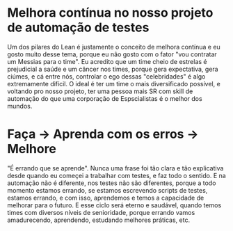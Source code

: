 # Melhora contínua no nosso projeto de automação de testes

Um dos pilares do Lean é justamente o conceito de melhora contínua e eu gosto muito desse tema, porque eu não gosto com o fator "vou contratar um Messias para o time". Eu acredito que um time cheio de estrelas é prejudicial a saúde e um câncer nos times, porque gera expectativa, gera ciúmes, e cá entre nós, controlar o ego dessas "celebridades" é algo extremamente difícil. O ideal é ter um time o mais diversificado possível, e voltando pro nosso projeto, ter uma pessoa mais SR com skill de automação do que uma corporação de Espscialistas é o melhor dos mundos.

# Faça -> Aprenda com os erros -> Melhore

"É errando que se aprende". Nunca uma frase foi tão clara e tão explicativa desde quando eu começei a trabalhar com testes, e faz todo o sentido. E na automação não é diferente, nos testes não são diferentes, porque a todo momento estamos errando, se estamos escrevendo scripts de testes, estamos errando, e com isso, aprendemos e temos a capacidade de melhorar para o futuro. E esse ciclo será eterno e saudável, quando temos times com diversos níveis de senioridade, porque errando vamos amadurecendo, aprendendo, estudando melhores práticas, etc.
